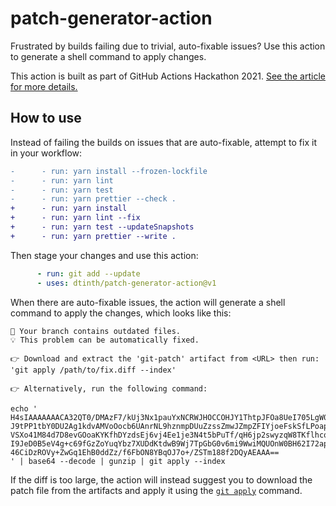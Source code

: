 # patch-generator-action

Frustrated by builds failing due to trivial, auto-fixable issues? Use this action to generate a shell command to apply changes.

This action is built as part of GitHub Actions Hackathon 2021. [See the article for more details.](https://dt.in.th/go/patch-generator-action/article)

## How to use

Instead of failing the builds on issues that are auto-fixable, attempt to fix it in your workflow:

```diff
-      - run: yarn install --frozen-lockfile
-      - run: yarn lint
-      - run: yarn test
-      - run: yarn prettier --check .
+      - run: yarn install
+      - run: yarn lint --fix
+      - run: yarn test --updateSnapshots
+      - run: yarn prettier --write .
```

Then stage your changes and use this action:

<!-- prettier-ignore-start -->

```yaml
      - run: git add --update
      - uses: dtinth/patch-generator-action@v1
```

<!-- prettier-ignore-end -->

When there are auto-fixable issues, the action will generate a shell command to apply the changes, which looks like this:

```
🚨 Your branch contains outdated files.
💡 This problem can be automatically fixed.

👉 Download and extract the 'git-patch' artifact from <URL> then run: 'git apply /path/to/fix.diff --index'

👉 Alternatively, run the following command:

echo '
H4sIAAAAAAACA32QT0/DMAzF7/kUj3Nx1pauYxNCRWJHOCCOHJY1ThtpJFOa8UeI705LgW0c5oPl
J9tPP1tbY0DU2Ag1kdvAMVoOocb6UAnrNL9hznmpDUuZzssZmwJZmpZFIYjoeFskSfLPoapAGZIM
VSXo41M84d7D8evGOoaKYKfhDYzdsEj6vj4Ee1je3N4t5bPuTf/qH6jp2swyzqW8TKflhcqOofbT
I9JeD0B5eV4g+c69fGzZoYuqYbz7XUDdKtdwB9Wj7TpGbG0v6mi9WwiMQUOnW0BH62I72apYt9Sw
46CiDzROVy+ZwGq1EhB0ddZz/f6FbON8YBqOJ7o+/ZSTm188f2DQyAEAAA==
' | base64 --decode | gunzip | git apply --index
```

If the diff is too large, the action will instead suggest you to download the patch file from the artifacts and apply it using the [`git apply`](https://git-scm.com/docs/git-apply) command.
